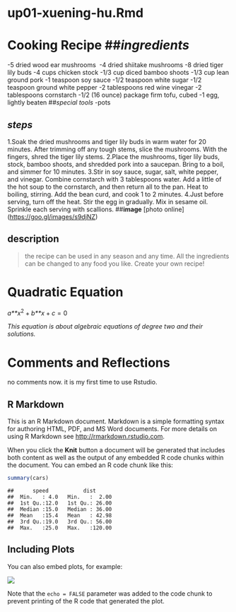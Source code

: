 up01-xuening-hu.Rmd
================

Cooking Recipe
\#\#*ingredients*
=================

-5 dried wood ear mushrooms  -4 dried shiitake mushrooms
-8 dried tiger lily buds
-4 cups chicken stock
-1/3 cup diced bamboo shoots
-1/3 cup lean ground pork
-1 teaspoon soy sauce
-1/2 teaspoon white sugar
-1/2 teaspoon ground white pepper
-2 tablespoons red wine vinegar
-2 tablespoons cornstarch
-1/2 (16 ounce) package firm tofu, cubed
-1 egg, lightly beaten
\#\#*special tools* -pots

*steps*
-------

1.Soak the dried mushrooms and tiger lily buds in warm water for 20 minutes. After trimming off any tough stems, slice the mushrooms. With the fingers, shred the tiger lily stems.
2.Place the mushrooms, tiger lily buds, stock, bamboo shoots, and shredded pork into a saucepan. Bring to a boil, and simmer for 10 minutes.
3.Stir in soy sauce, sugar, salt, white pepper, and vinegar. Combine cornstarch with 3 tablespoons water. Add a little of the hot soup to the cornstarch, and then return all to the pan. Heat to boiling, stirring. Add the bean curd, and cook 1 to 2 minutes.
4.Just before serving, turn off the heat. Stir the egg in gradually. Mix in sesame oil. Sprinkle each serving with scallions.
\#\#**image** \[photo online\] (<https://goo.gl/images/s9djNZ>)

description
-----------

> the recipe can be used in any season and any time.
> All the ingredients can be changed to any food you like.
> Create your own recipe!

Quadratic Equation
==================

*a**x*<sup>2</sup> + *b**x* + *c* = 0

*This equation is about algebraic equations of degree two and their solutions.*

Comments and Reflections
========================

no comments now.
it is my first time to use Rstudio.

R Markdown
----------

This is an R Markdown document. Markdown is a simple formatting syntax for authoring HTML, PDF, and MS Word documents. For more details on using R Markdown see <http://rmarkdown.rstudio.com>.

When you click the **Knit** button a document will be generated that includes both content as well as the output of any embedded R code chunks within the document. You can embed an R code chunk like this:

``` r
summary(cars)
```

    ##      speed           dist       
    ##  Min.   : 4.0   Min.   :  2.00  
    ##  1st Qu.:12.0   1st Qu.: 26.00  
    ##  Median :15.0   Median : 36.00  
    ##  Mean   :15.4   Mean   : 42.98  
    ##  3rd Qu.:19.0   3rd Qu.: 56.00  
    ##  Max.   :25.0   Max.   :120.00

Including Plots
---------------

You can also embed plots, for example:

![](up01-xuening-hu_files/figure-markdown_github-ascii_identifiers/pressure-1.png)

Note that the `echo = FALSE` parameter was added to the code chunk to prevent printing of the R code that generated the plot.
